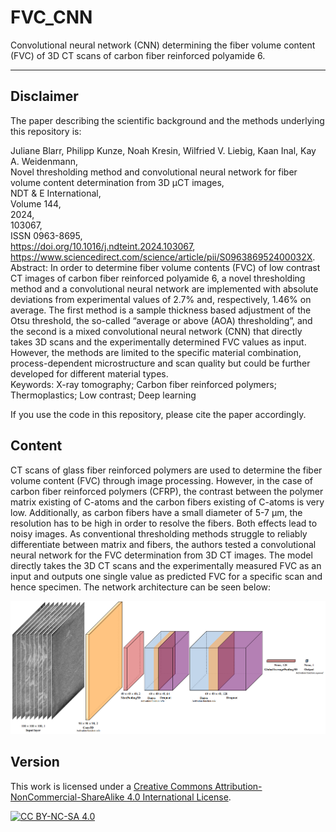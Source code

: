 # FVC_CNN

Convolutional neural network (CNN) determining the fiber volume content (FVC) of 3D CT scans of carbon fiber reinforced polyamide 6.

***

## Disclaimer 
The paper describing the scientific background and the methods underlying this repository is: 

Juliane Blarr, Philipp Kunze, Noah Kresin, Wilfried V. Liebig, Kaan Inal, Kay A. Weidenmann,   
Novel thresholding method and convolutional neural network for fiber volume content determination from 3D μCT images,   
NDT & E International,   
Volume 144,   
2024,   
103067,   
ISSN 0963-8695,   
https://doi.org/10.1016/j.ndteint.2024.103067,   
https://www.sciencedirect.com/science/article/pii/S096386952400032X.   
Abstract: In order to determine fiber volume contents (FVC) of low contrast CT images of carbon fiber reinforced polyamide 6, a novel thresholding method and a convolutional neural network are implemented with absolute deviations from experimental values of 2.7% and, respectively, 1.46% on average. The first method is a sample thickness based adjustment of the Otsu threshold, the so-called “average or above (AOA) thresholding”, and the second is a mixed convolutional neural network (CNN) that directly takes 3D scans and the experimentally determined FVC values as input. However, the methods are limited to the specific material combination, process-dependent microstructure and scan quality but could be further developed for different material types.   
Keywords: X-ray tomography; Carbon fiber reinforced polymers; Thermoplastics; Low contrast; Deep learning   


If you use the code in this repository, please cite the paper accordingly.

## Content

CT scans of glass fiber reinforced polymers are used to determine the fiber volume content (FVC) through image processing. However, in the case of carbon fiber reinforced polymers (CFRP), the contrast between the polymer matrix existing of C-atoms and the carbon fibers existing of C-atoms is very low. Additionally, as carbon fibers have a small diameter of 5-7 µm, the resolution has to be high in order to resolve the fibers. Both effects lead to noisy images. As conventional thresholding methods struggle to reliably differentiate between matrix and fibers, the authors tested a convolutional neural network for the FVC determination from 3D CT images. The model directly takes the 3D CT scans and the experimentally measured FVC as an input and outputs one single value as predicted FVC for a specific scan and hence specimen. The network architecture can be seen below:

<p align="center">
  <img src="https://github.com/jewelsbla/FVC_CNN/blob/main/images/network_architecture_no_background.png">
</p>

## Version

This work is licensed under a
[Creative Commons Attribution-NonCommercial-ShareAlike 4.0 International License][cc-by-nc-sa].

[![CC BY-NC-SA 4.0][cc-by-nc-sa-image]][cc-by-nc-sa]

[cc-by-nc-sa]: http://creativecommons.org/licenses/by-nc-sa/4.0/
[cc-by-nc-sa-image]: https://licensebuttons.net/l/by-nc-sa/4.0/88x31.png
[cc-by-nc-sa-shield]: https://img.shields.io/badge/License-CC%20BY--NC--SA%204.0-lightgrey.svg


